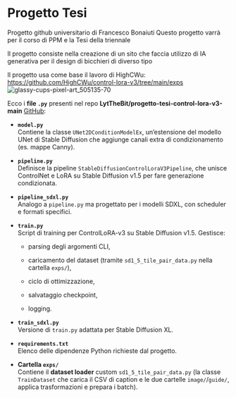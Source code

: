 # Progetto Tesi
Progetto github universitario di Francesco Bonaiuti
Questo progetto varrà per il corso di PPM e la Tesi della triennale

Il progetto consiste nella creazione di un sito che faccia utilizzo di IA generativa per il design di bicchieri di diverso tipo

Il progetto usa come base il lavoro di HighCWu: https://github.com/HighCWu/control-lora-v3/tree/main/exps
![glassy-cups-pixel-art_505135-70](https://github.com/user-attachments/assets/3d547efd-7a05-40d2-9356-31f326834249)

Ecco i **file `.py`** presenti nel repo **LytTheBit/progetto-tesi-control-lora-v3-main** [GitHub](https://github.com/LytTheBit/progetto-tesi-control-lora-v3-main):

- **`model.py`**  
    Contiene la classe `UNet2DConditionModelEx`, un’estensione del modello UNet di Stable Diffusion che aggiunge canali extra di condizionamento (es. mappe Canny).
    
- **`pipeline.py`**  
    Definisce la pipeline `StableDiffusionControlLoraV3Pipeline`, che unisce ControlNet e LoRA su Stable Diffusion v1.5 per fare generazione condizionata.
    
- **`pipeline_sdxl.py`**  
    Analogo a `pipeline.py` ma progettato per i modelli SDXL, con scheduler e formati specifici.
    
- **`train.py`**  
    Script di training per ControlLoRA-v3 su Stable Diffusion v1.5. Gestisce:
    
    - parsing degli argomenti CLI,
        
    - caricamento del dataset (tramite `sd1_5_tile_pair_data.py` nella cartella `exps/`),
        
    - ciclo di ottimizzazione,
        
    - salvataggio checkpoint,
        
    - logging.
        
- **`train_sdxl.py`**  
    Versione di `train.py` adattata per Stable Diffusion XL.
    
- **`requirements.txt`**  
    Elenco delle dipendenze Python richieste dal progetto.
    
- **Cartella `exps/`**  
    Contiene il **dataset loader** custom `sd1_5_tile_pair_data.py` (la classe `TrainDataset` che carica il CSV di caption e le due cartelle `image/`/`guide/`, applica trasformazioni e prepara i batch).
